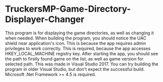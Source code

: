 # TruckersMP-Game-Directory-Displayer-Changer
This program is for displaying the game directories, as well as changing it when needed. 
When building the program, you should notice the UAC shield near application's icon. 
This is because the app requires admin privileges to work correctly. 
This is required, because the app accesses HKEY_LOCAL_MACHINE registry key. 
After starting the app, you should see the path to firstly found game on the list, as well as game version for selected path. 
This was made in Visual Studio 2017. You can try building the program in older Visual Studio, but don't expect the successful build.
Microsoft .Net Framework >= 4.5 is required.
